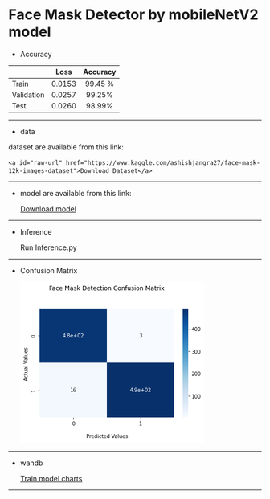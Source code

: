 
# Face Mask Detector by mobileNetV2 model

* Accuracy


|              | Loss  | Accuracy             |
| :----------- | :------: | :-------------: |
 Train         | 0.0153   | 99.45 %
 Validation    | 0.0257    | 99.25%
 Test          | 0.0260    | 98.99%
 
 ----------------------------------------------------------------------------------------------------------------
 * data

dataset are available from this link:

    <a id="raw-url" href="https://www.kaggle.com/ashishjangra27/face-mask-12k-images-dataset">Download Dataset</a>


 ----------------------------------------------------------------------------------------------------------------
 * model are available from this link:


     <a id="raw-url" href="https://drive.google.com/file/d/1-Z7njUJgVKscKybfBdl9cNTItAUn05OV/view?usp=sharing">Download model</a>
    
 -----------------------------------------------------------------------------------------------------------------
 * Inference
  
  
    Run Inference.py
 ------------------------------------------------------------------------------------------------------------------
 
  * Confusion Matrix

    <img src="confusion-mtx.png"/>
 -------------------------------------------------------------------------------------------------------------------
 * wandb
 
   <a id="raw-url" href="https://wandb.ai/fereshteh_ebadi/Face_Mask?workspace=user-fereshteh_ebadi">Train model charts</a>
   

 -------------------------------------------------------------------------------------------------------------------
